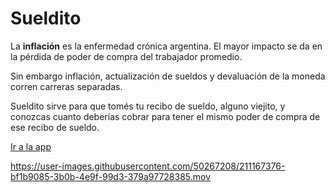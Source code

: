 # Sueldito

La **inflación** es la enfermedad crónica argentina. El mayor impacto se da en la pérdida de poder de compra del trabajador promedio.

Sin embargo inflación, actualización de sueldos y devaluación de la moneda corren carreras separadas.

Sueldito sirve para que tomés tu recibo de sueldo, alguno viejito, y conozcas cuanto deberías cobrar para tener el mismo poder de compra de ese recibo de sueldo.

[Ir a la app](https://yagopajarino.github.io/sueldito/)

https://user-images.githubusercontent.com/50267208/211167376-bf1b9085-3b0b-4e9f-99d3-379a97728385.mov

